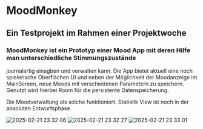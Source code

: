# MoodMonkey
## Ein Testprojekt im Rahmen einer Projektwoche

### MoodMonkey ist ein Prototyp einer Mood App mit deren Hilfe man unterschiedliche Stimmungszustände
journalartig einagben und verwalten kann. Die App bietet aktuell eine noch spielerische Oberflächen UI 
und neben der Möglichkeit der Moodanzeige im MainScreen, neue Moods mit verschiedenen Parametern zu speichern.
Genutzt wird hierbei Room für die persistente Datenspeicherung.

Die Moodverwaltung als solche funktioniert. Statistik View ist noch in der absoluten Entwurfsphase.


![2025-02-21 23 32 06](https://github.com/user-attachments/assets/53547b2d-85ea-4564-8e21-0877d803ee72)
![2025-02-21 23 32 27](https://github.com/user-attachments/assets/c25fff0c-53cc-469b-a8b7-c0e95ad18be9)
![2025-02-21 23 33 01](https://github.com/user-attachments/assets/5b8fcef4-ba28-426a-b012-994a1360cb75)
